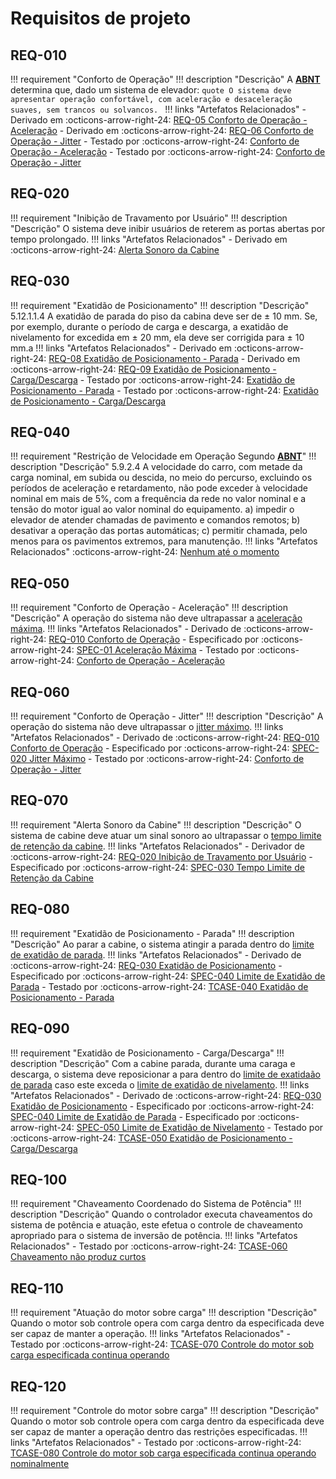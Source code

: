 # Requisitos de projeto

## REQ-010

!!! requirement "Conforto de Operação"
    !!! description "Descrição"
        A <u>__ABNT__</u> determina que, dado um sistema de elevador:
        ```quote
        O sistema deve apresentar operação confortável, com
        aceleração e desaceleração suaves, sem trancos ou solvancos.
        ```
    !!! links "Artefatos Relacionados"
        - Derivado em :octicons-arrow-right-24: [REQ-05 Conforto de Operação - Aceleração](#req-050)
        - Derivado em :octicons-arrow-right-24: [REQ-06 Conforto de Operação - Jitter](#req-060)
        - Testado por :octicons-arrow-right-24: [Conforto de Operação - Aceleração](testcase.md#tcase-010)
        - Testado por :octicons-arrow-right-24: [Conforto de Operação - Jitter](testcase.md#tcase-020)

## REQ-020

!!! requirement "Inibição de Travamento por Usuário"
    !!! description "Descrição"
        O sistema deve inibir usuários de reterem as portas abertas por
        tempo prolongado.
    !!! links "Artefatos Relacionados"
        - Derivado em :octicons-arrow-right-24: [Alerta Sonoro da Cabine](#req-070)

## REQ-030

!!! requirement "Exatidão de Posicionamento"
    !!! description "Descrição"
        5.12.1.1.4 A exatidão de parada do piso da cabina deve
        ser de ± 10 mm. Se, por exemplo, durante o período de
        carga e descarga, a exatidão de nivelamento for excedida
        em ± 20 mm, ela deve ser corrigida para ± 10 mm.a
    !!! links "Artefatos Relacionados"
        - Derivado em :octicons-arrow-right-24: [REQ-08 Exatidão de Posicionamento - Parada](#req-080)
        - Derivado em :octicons-arrow-right-24: [REQ-09 Exatidão de Posicionamento - Carga/Descarga](#req-090)
        - Testado por :octicons-arrow-right-24: [Exatidão de Posicionamento - Parada](testcase.md#tcase-040)
        - Testado por :octicons-arrow-right-24: [Exatidão de Posicionamento - Carga/Descarga](testcase.md#tcase-050)

## REQ-040

!!! requirement "Restrição de Velocidade em Operação Segundo <u>__ABNT__</u>"
    !!! description "Descrição"
        5.9.2.4 A velocidade do carro, com metade da carga
        nominal, em subida ou descida, no meio do percurso,
        excluindo os períodos de aceleração e retardamento, não
        pode exceder à velocidade nominal em mais de 5%, com
        a frequência da rede no valor nominal e a tensão do motor
        igual ao valor nominal do equipamento.
            a) impedir o elevador de atender chamadas de pavimento e comandos remotos;
            b) desativar a operação das portas automáticas;
            c) permitir chamada, pelo menos para os pavimentos
                extremos, para manutenção.
    !!! links "Artefatos Relacionados"
        :octicons-arrow-right-24: [Nenhum até o momento](#req-040)

## REQ-050

!!! requirement "Conforto de Operação - Aceleração"
    !!! description "Descrição"
        A operação do sistema não deve ultrapassar a [aceleração máxima](specifications.md#spec-010).
    !!! links "Artefatos Relacionados"
        - Derivado de :octicons-arrow-right-24: [REQ-010 Conforto de Operação](#req-010)
        - Especificado por :octicons-arrow-right-24: [SPEC-01 Aceleração Máxima](specifications.md#spec-010)
        - Testado por :octicons-arrow-right-24: [Conforto de Operação - Aceleração](testcase.md#tcase-010)

## REQ-060

!!! requirement "Conforto de Operação - Jitter"
    !!! description "Descrição"
        A operação do sistema não deve ultrapassar o [jitter máximo](specifications.md#spec-020).
    !!! links "Artefatos Relacionados"
        - Derivado de :octicons-arrow-right-24: [REQ-010 Conforto de Operação](#req-010)
        - Especificado por :octicons-arrow-right-24: [SPEC-020 Jitter Máximo](specifications.md#spec-020)
        - Testado por :octicons-arrow-right-24: [Conforto de Operação - Jitter](testcase.md#tcase-020)

## REQ-070

!!! requirement "Alerta Sonoro da Cabine"
    !!! description "Descrição"
        O sistema de cabine deve atuar um sinal sonoro ao ultrapassar o 
        [tempo limite de retenção da cabine](specifications.md#spec-030).
    !!! links "Artefatos Relacionados"
        - Derivador de :octicons-arrow-right-24: [REQ-020 Inibição de Travamento por Usuário](#req-020)
        - Especificado por :octicons-arrow-right-24: [SPEC-030 Tempo Limite de Retenção da Cabine](specifications.md#spec-030)

## REQ-080

!!! requirement "Exatidão de Posicionamento - Parada"
    !!! description "Descrição"
        Ao parar a cabine, o sistema atingir a parada dentro do [limite de exatidão de parada](specifications.md#spec-040).
    !!! links "Artefatos Relacionados"
        - Derivado de :octicons-arrow-right-24: [REQ-030 Exatidão de Posicionamento](#req-030)
        - Especificado por :octicons-arrow-right-24:  [SPEC-040 Limite de Exatidão de Parada](specifications.md#spec-040)
        - Testado por :octicons-arrow-right-24: [TCASE-040 Exatidão de Posicionamento - Parada](testcase.md#tcase-040)

## REQ-090

!!! requirement "Exatidão de Posicionamento - Carga/Descarga"
    !!! description "Descrição"
        Com a cabine parada, durante uma caraga e descarga, o sistema
        deve reposicionar a para dentro do
        [limite de exatidaão de parada](specifications.md#spec-040) caso
        este exceda o [limite de exatidão de nivelamento](specifications.md#spec-050).
    !!! links "Artefatos Relacionados"
        - Derivado de :octicons-arrow-right-24: [REQ-030 Exatidão de Posicionamento](#req-030)
        - Especificado por :octicons-arrow-right-24:  [SPEC-040 Limite de Exatidão de Parada](specifications.md#spec-040)
        - Especificado por :octicons-arrow-right-24:  [SPEC-050 Limite de Exatidão de Nivelamento](specifications.md#spec-050)
        - Testado por :octicons-arrow-right-24: [TCASE-050 Exatidão de Posicionamento - Carga/Descarga](testcase.md#tcase-050)

## REQ-100

!!! requirement "Chaveamento Coordenado do Sistema de Potência"
    !!! description "Descrição"
        Quando o controlador executa chaveamentos do sistema de potência 
        e atuação, este efetua o controle de chaveamento apropriado para
        o sistema de inversão de potência.
    !!! links "Artefatos Relacionados"
        - Testado por :octicons-arrow-right-24: [TCASE-060 Chaveamento não produz curtos](testcase.md#tcase-060)


## REQ-110

!!! requirement "Atuação do motor sobre carga"
    !!! description "Descrição"
        Quando o motor sob controle opera com carga dentro da
        especificada deve ser capaz de manter a operação.
    !!! links "Artefatos Relacionados"
        - Testado por :octicons-arrow-right-24: [TCASE-070 Controle do motor sob carga especificada continua operando](testcase.md#tcase-070)

## REQ-120

!!! requirement "Controle do motor sobre carga"
    !!! description "Descrição"
        Quando o motor sob controle opera com carga dentro da
        especificada deve ser capaz de manter a operação dentro das
        restrições especificadas.
    !!! links "Artefatos Relacionados"
        - Testado por :octicons-arrow-right-24: [TCASE-080 Controle do motor sob carga especificada continua operando nominalmente](testcase.md#tcase-080)
